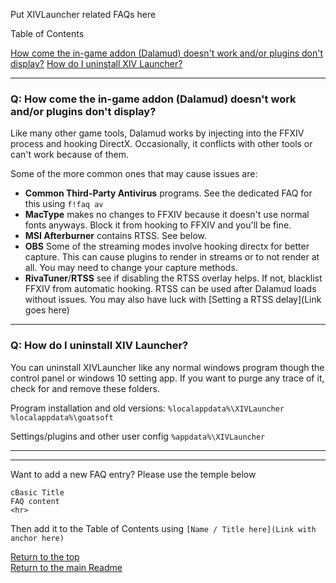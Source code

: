 Put XIVLauncher related FAQs here

Table of Contents

[How come the in-game addon \(Dalamud\) doesn't work and/or plugins don't display?](https://github.com/goatcorp/faq/blob/main/xl_troubleshooting.md#q-how-come-the-in-game-addon-dalamud-doesnt-work-andor-plugins-dont-display)
[How do I uninstall XIV Launcher?](https://github.com/goatcorp/faq/blob/main/xl_troubleshooting.md#q-how-do-i-uninstall-xiv-launcher)

<hr>

### Q: How come the in-game addon (Dalamud) doesn't work and/or plugins don't display?

Like many other game tools, Dalamud works by injecting into the FFXIV process and hooking DirectX. Occasionally, it conflicts with other tools or can't work because of them.

Some of the more common ones that may cause issues are:
- **Common Third-Party Antivirus** programs. See the dedicated FAQ for this using `f!faq av`
- **MacType** makes no changes to FFXIV because it doesn't use normal fonts anyways. Block it from hooking to FFXIV and you'll be fine.
- **MSI Afterburner** contains RTSS. See below.
-  **OBS** Some of the streaming modes involve hooking directx for better capture. This can cause plugins to render in streams or to not render at all. You may need to change your capture methods.
- **RivaTuner**/**RTSS** see if disabling the RTSS overlay helps. If not, blacklist FFXIV from automatic hooking. RTSS can be used after Dalamud loads without issues. You may also have luck with [Setting a RTSS delay](Link goes here)
<hr>

### Q: How do I uninstall XIV Launcher?

You can uninstall XIVLauncher like any normal windows program though the control panel or windows 10 setting app. If you want to purge any trace of it, check for and remove these folders.

Program installation and old versions:
`%localappdata%\XIVLauncher`
`%localappdata%\goatsoft`

Settings/plugins and other user config
`%appdata%\XIVLauncher`
<hr>

----
Want to add a new FAQ entry? Please use the temple below
```
cBasic Title
FAQ content
<hr>
```
Then add it to the Table of Contents using `[Name / Title here](Link with anchor here)`

[Return to the top](https://github.com/goatcorp/faq/blob/main/xl_troubleshooting.md)<br>
[Return to the main Readme](https://github.com/goatcorp/faq/blob/main/README.md)

